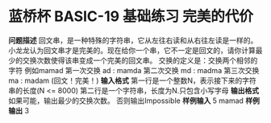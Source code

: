 # 蓝桥杯 BASIC-19 基础练习 完美的代价

**问题描述**
回文串，是一种特殊的字符串，它从左往右读和从右往左读是一样的。小龙龙认为回文串才是完美的。现在给你一个串，它不一定是回文的，请你计算最少的交换次数使得该串变成一个完美的回文串。
交换的定义是：交换两个相邻的字符
例如mamad
第一次交换 ad : mamda
第二次交换 md : madma
第三次交换 ma : madam (回文！完美！)
**输入格式**
第一行是一个整数N，表示接下来的字符串的长度(N <= 8000)
第二行是一个字符串，长度为N.只包含小写字母
**输出格式**
如果可能，输出最少的交换次数。
否则输出Impossible
**样例输入**
5
mamad
**样例输出**
3